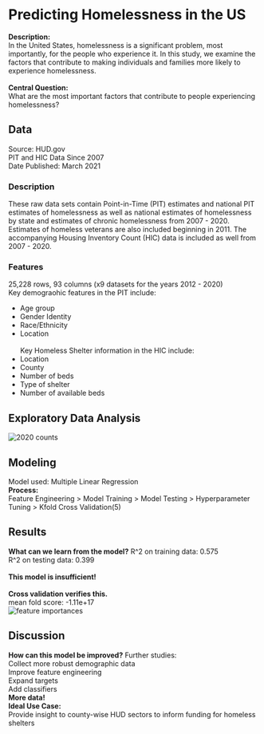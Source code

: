 # Predicting Homelessness in the US 
__Description:__ <br>
In the United States, homelessness is a significant problem, most importantly, for the people who experience it. In this study, we examine the factors that contribute to making individuals and families more likely to experience homelessness. <br> <br>
__Central Question:__ <br>
What are the most important factors that contribute to people experiencing homelessness?
## Data 
Source: HUD.gov <br>
PIT and HIC Data Since 2007 <br>
Date Published: March 2021
### Description
These raw data sets contain Point-in-Time (PIT) estimates and national PIT estimates of homelessness as well as national estimates of homelessness by state and estimates of chronic homelessness from 2007 - 2020. Estimates of homeless veterans are also included beginning in 2011. The accompanying Housing Inventory Count (HIC) data is included as well from 2007 - 2020.
### Features
25,228 rows, 93 columns (x9 datasets for the years 2012 - 2020) <br>
Key demograohic features in the PIT include: <br>
* Age group
* Gender Identity
* Race/Ethnicity
* Location 
<br> <br>
Key Homeless Shelter information in the HIC include: <br>
* Location
* County 
* Number of beds
* Type of shelter
* Number of available beds
## Exploratory Data Analysis
![2020 counts](Users/nicolacave/dsi_galvanize/capstones/capstone2/predicting_us_homelessness/images/2020_counts.png)
## Modeling
Model used: Multiple Linear Regression <br>
__Process:__ <br>
Feature Engineering > Model Training > Model Testing > Hyperparameter Tuning > Kfold Cross Validation(5)
## Results
__What can we learn from the model?__
R^2 on training data: 0.575 <br>
R^2 on testing data:  0.399 <br> <br>
__This model is insufficient!__ <br> <br>
__Cross validation verifies this.__ <br>
mean fold score: -1.11e+17 <br>
![feature importances](Users/nicolacave/dsi_galvanize/capstones/capstone2/predicting_us_homelessness/images/feature_importances.png)
## Discussion
__How can this model be improved?__
Further studies: <br>
Collect more robust demographic data <br>
Improve feature engineering <br>
Expand targets <br>
Add classifiers <br>
__More data!__ <br>
__Ideal Use Case:__ <br>
Provide insight to county-wise HUD sectors to inform funding for  homeless shelters



